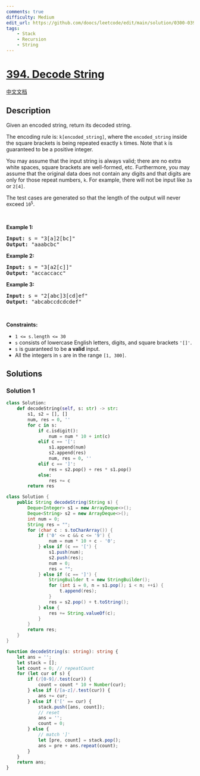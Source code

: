 ```yaml
---
comments: true
difficulty: Medium
edit_url: https://github.com/doocs/leetcode/edit/main/solution/0300-0399/0394.Decode%20String/README_EN.md
tags:
    - Stack
    - Recursion
    - String
---
```


<!-- problem:start -->

# [394. Decode String](https://leetcode.com/problems/decode-string)

[中文文档](/solution/0300-0399/0394.Decode%20String/README.md)

## Description

<!-- description:start -->

<p>Given an encoded string, return its decoded string.</p>

<p>The encoding rule is: <code>k[encoded_string]</code>, where the <code>encoded_string</code> inside the square brackets is being repeated exactly <code>k</code> times. Note that <code>k</code> is guaranteed to be a positive integer.</p>

<p>You may assume that the input string is always valid; there are no extra white spaces, square brackets are well-formed, etc. Furthermore, you may assume that the original data does not contain any digits and that digits are only for those repeat numbers, <code>k</code>. For example, there will not be input like <code>3a</code> or <code>2[4]</code>.</p>

<p>The test cases are generated so that the length of the output will never exceed <code>10<sup>5</sup></code>.</p>

<p>&nbsp;</p>
<p><strong class="example">Example 1:</strong></p>

<pre>
<strong>Input:</strong> s = &quot;3[a]2[bc]&quot;
<strong>Output:</strong> &quot;aaabcbc&quot;
</pre>

<p><strong class="example">Example 2:</strong></p>

<pre>
<strong>Input:</strong> s = &quot;3[a2[c]]&quot;
<strong>Output:</strong> &quot;accaccacc&quot;
</pre>

<p><strong class="example">Example 3:</strong></p>

<pre>
<strong>Input:</strong> s = &quot;2[abc]3[cd]ef&quot;
<strong>Output:</strong> &quot;abcabccdcdcdef&quot;
</pre>

<p>&nbsp;</p>
<p><strong>Constraints:</strong></p>

<ul>
	<li><code>1 &lt;= s.length &lt;= 30</code></li>
	<li><code>s</code> consists of lowercase English letters, digits, and square brackets <code>&#39;[]&#39;</code>.</li>
	<li><code>s</code> is guaranteed to be <strong>a valid</strong> input.</li>
	<li>All the integers in <code>s</code> are in the range <code>[1, 300]</code>.</li>
</ul>

<!-- description:end -->

## Solutions

<!-- solution:start -->

### Solution 1

<!-- tabs:start -->

```python
class Solution:
    def decodeString(self, s: str) -> str:
        s1, s2 = [], []
        num, res = 0, ''
        for c in s:
            if c.isdigit():
                num = num * 10 + int(c)
            elif c == '[':
                s1.append(num)
                s2.append(res)
                num, res = 0, ''
            elif c == ']':
                res = s2.pop() + res * s1.pop()
            else:
                res += c
        return res
```

```java
class Solution {
    public String decodeString(String s) {
        Deque<Integer> s1 = new ArrayDeque<>();
        Deque<String> s2 = new ArrayDeque<>();
        int num = 0;
        String res = "";
        for (char c : s.toCharArray()) {
            if ('0' <= c && c <= '9') {
                num = num * 10 + c - '0';
            } else if (c == '[') {
                s1.push(num);
                s2.push(res);
                num = 0;
                res = "";
            } else if (c == ']') {
                StringBuilder t = new StringBuilder();
                for (int i = 0, n = s1.pop(); i < n; ++i) {
                    t.append(res);
                }
                res = s2.pop() + t.toString();
            } else {
                res += String.valueOf(c);
            }
        }
        return res;
    }
}
```

```ts
function decodeString(s: string): string {
    let ans = '';
    let stack = [];
    let count = 0; // repeatCount
    for (let cur of s) {
        if (/[0-9]/.test(cur)) {
            count = count * 10 + Number(cur);
        } else if (/[a-z]/.test(cur)) {
            ans += cur;
        } else if ('[' == cur) {
            stack.push([ans, count]);
            // reset
            ans = '';
            count = 0;
        } else {
            // match ']'
            let [pre, count] = stack.pop();
            ans = pre + ans.repeat(count);
        }
    }
    return ans;
}
```

<!-- tabs:end -->

<!-- solution:end -->

<!-- problem:end -->
